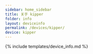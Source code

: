 ```yaml
---
sidebar: home_sidebar
title: 关于 kipper
folder: info
layout: deviceinfo
permalink: /devices/kipper/
device: kipper
---
```

{% include templates/device_info.md %}
